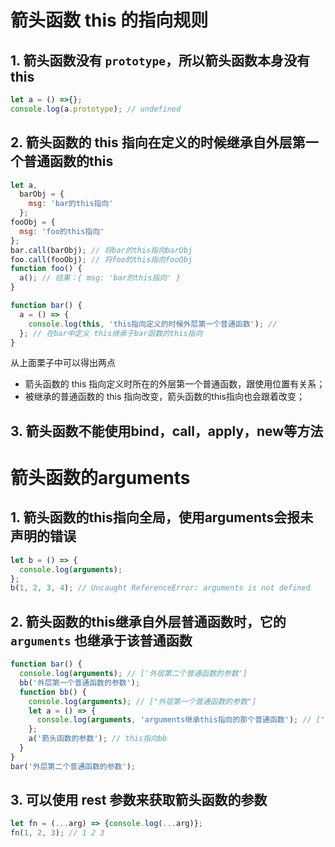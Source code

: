 # 箭头函数 this 的指向规则

## 1. 箭头函数没有 `prototype`，所以箭头函数本身没有 this

```js
let a = () =>{};
console.log(a.prototype); // undefined
```

## 2. 箭头函数的 this 指向在定义的时候继承自外层第一个普通函数的this

```js
let a,
  barObj = {
    msg: 'bar的this指向'
  };
fooObj = {
  msg: 'foo的this指向'
};
bar.call(barObj); // 将bar的this指向barObj
foo.call(fooObj); // 将foo的this指向fooObj
function foo() {
  a(); // 结果：{ msg: 'bar的this指向' }
}

function bar() {
  a = () => {
    console.log(this, 'this指向定义的时候外层第一个普通函数'); //
  }; // 在bar中定义 this继承于bar函数的this指向
}
```

从上面栗子中可以得出两点

- 箭头函数的 this 指向定义时所在的外层第一个普通函数，跟使用位置有关系；
- 被继承的普通函数的 this 指向改变，箭头函数的this指向也会跟着改变；

## 3. 箭头函数不能使用bind，call，apply，new等方法

# 箭头函数的arguments

##  1. 箭头函数的this指向全局，使用arguments会报未声明的错误

```js
let b = () => {
  console.log(arguments);
};
b(1, 2, 3, 4); // Uncaught ReferenceError: arguments is not defined
```

## 2. 箭头函数的this继承自外层普通函数时，它的 `arguments` 也继承于该普通函数

```js
function bar() {
  console.log(arguments); // ['外层第二个普通函数的参数']
  bb('外层第一个普通函数的参数');
  function bb() {
    console.log(arguments); // ["外层第一个普通函数的参数"]
    let a = () => {
      console.log(arguments, 'arguments继承this指向的那个普通函数'); // ["外层第一个普通函数的参数"]
    };
    a('箭头函数的参数'); // this指向bb
  }
}
bar('外层第二个普通函数的参数');
```

## 3. 可以使用 rest 参数来获取箭头函数的参数

```js
let fn = (...arg) => {console.log(...arg)};
fn(1, 2, 3); // 1 2 3
```